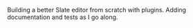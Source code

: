 Building a better Slate editor from scratch with plugins. Adding documentation and tests as I go along.